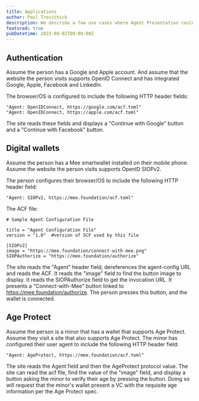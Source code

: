```yaml
---
title: Applications
author: Paul Trevithick
description: We describe a few use cases where Agent Presentation could be used
featured: true
pubDatetime: 2023-08-02T00:00:00Z
---
```



## Authentication 

Assume the person has a Google and Apple account. And assume that the website the person visits supports OpenID Connect and has integrated Google, Apple, Facebook and LinkedIn. 

The browser/OS is configured to include the following HTTP header fields:

    "Agent: OpenIDConnect, https://google.com/acf.toml"
    "Agent: OpenIDConnect, https://apple.com/acf.toml"

The site reads these fields and displays a "Continue with Google" button and a "Continue with Facebook" button.

## Digital wallets

Assume the person has a Mee smartwallet installed on their mobile phone. Assume the website the person visits supports OpenID SIOPv2. 

The person configures their browser/OS to include the following HTTP header field:

    "Agent: SIOPv2, https://mee.foundation/acf.toml"

The ACF file: 

    # Sample Agent Configuration File
    
    title = "Agent Configuration File"
    version = "1.0"  #version of SCF used by this file
    
    [SIOPv2]
    image = "https://mee.foundation/connect-with-mee.png"
    SIOPAuthorize = "https://mee.foundation/authorize" 

The site reads the "Agent" header field, dereferences the agent-config URL and reads the ACF. It reads the "image" field to find the button image to display. It reads the SIOPAuthorize field to get the invocation URL. It presents a "Connect-with-Mee" button linked to https://mee.foundation/authorize. The person presses this button, and the wallet is connected.

## Age Protect

Assume the person is a minor that has a wallet that supports Age Protect. Assume they visit a site that also supports Age Protect. The minor has configured their user agent to include the following HTTP header field:

    "Agent: AgeProtect, https://mee.foundation/acf.toml"

The site reads the Agent field and then the AgeProtect protocol value. The site can read the acf file, find the value of the "image" field, and display a button asking the minor to verify their age by pressing the button. Doing so will request that the minor's wallet present a VC with the requisite age information per the Age Protect spec.